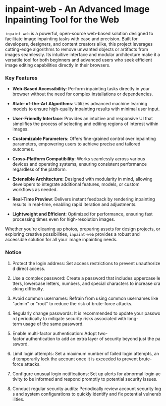 # inpaint-web - An Advanced Image Inpainting Tool for the Web

`inpaint-web` is a powerful, open-source web-based solution designed to facilitate image inpainting tasks with ease and precision. Built for developers, designers, and content creators alike, this project leverages cutting-edge algorithms to remove unwanted objects or artifacts from images seamlessly. Its intuitive interface and modular architecture make it a versatile tool for both beginners and advanced users who seek efficient image editing capabilities directly in their browsers.

### Key Features

- **Web-Based Accessibility**: Perform inpainting tasks directly in your browser without the need for complex installations or dependencies.
  
- **State-of-the-Art Algorithms**: Utilizes advanced machine learning models to ensure high-quality inpainting results with minimal user input.

- **User-Friendly Interface**: Provides an intuitive and responsive UI that simplifies the process of selecting and editing regions of interest within images.

- **Customizable Parameters**: Offers fine-grained control over inpainting parameters, empowering users to achieve precise and tailored outcomes.

- **Cross-Platform Compatibility**: Works seamlessly across various devices and operating systems, ensuring consistent performance regardless of the platform.

- **Extensible Architecture**: Designed with modularity in mind, allowing developers to integrate additional features, models, or custom workflows as needed.

- **Real-Time Preview**: Delivers instant feedback by rendering inpainting results in real-time, enabling rapid iteration and adjustments.

- **Lightweight and Efficient**: Optimized for performance, ensuring fast processing times even for high-resolution images.

Whether you're cleaning up photos, preparing assets for design projects, or exploring creative possibilities, `inpaint-web` provides a robust and accessible solution for all your image inpainting needs.

### Notice

1.  Protect the login address: Set access restrictions to prevent unauthorized direct access.
    
2.  Use a complex password: Create a password that includes uppercase letters, lowercase letters, numbers, and special characters to increase cracking difficulty.
    
3.  Avoid common usernames: Refrain from using common usernames like "admin" or "root" to reduce the risk of brute-force attacks.
    
4.  Regularly change passwords: It is recommended to update your password periodically to mitigate security risks associated with long-term usage of the same password.
    
5.  Enable multi-factor authentication: Adopt two-factor authentication to add an extra layer of security beyond just the password.
    
6.  Limit login attempts: Set a maximum number of failed login attempts, and temporarily lock the account once it is exceeded to prevent brute-force attacks.
    
7.  Configure unusual login notifications: Set up alerts for abnormal login activity to be informed and respond promptly to potential security issues.
    
8.  Conduct regular security audits: Periodically review account security logs and system configurations to quickly identify and fix potential vulnerabilities.
        